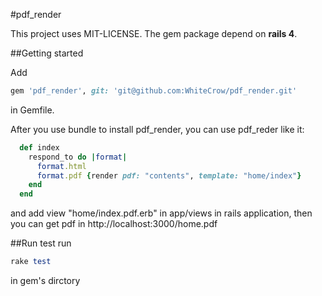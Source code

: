 #pdf_render

This project uses MIT-LICENSE.
The gem package depend on **rails 4**.

##Getting started

Add
```ruby
gem 'pdf_render', git: 'git@github.com:WhiteCrow/pdf_render.git'
```
in Gemfile.

After you use bundle to install pdf_render, you can use pdf_reder like it:

```ruby
  def index
    respond_to do |format|
      format.html
      format.pdf {render pdf: "contents", template: "home/index"}
    end
  end
```
and add view "home/index.pdf.erb" in app/views in rails application,
then you can get pdf in http://localhost:3000/home.pdf

##Run test
run
```ruby
rake test
```
in gem's dirctory
